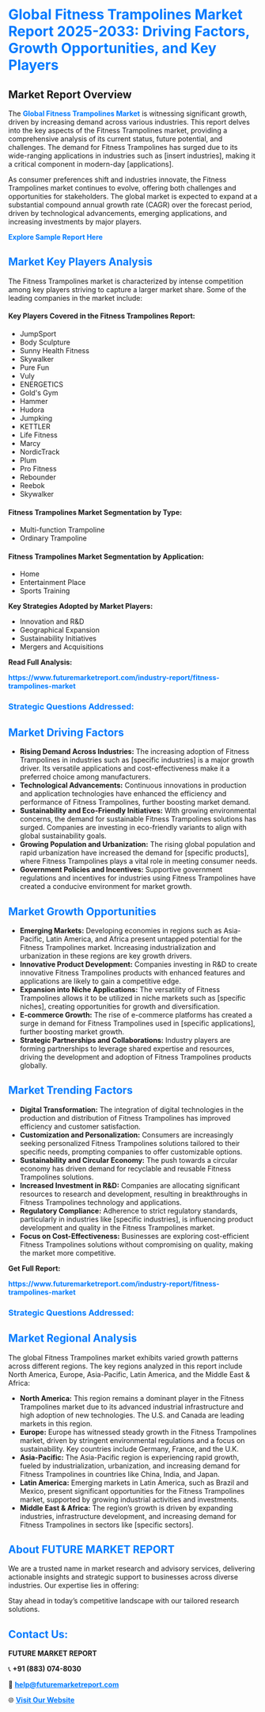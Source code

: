 <h1 style="color: #007BFF;">Global Fitness Trampolines Market Report 2025-2033: Driving Factors, Growth Opportunities, and Key Players</h1>

<section id="overview">
<h2>Market Report Overview</h2>
<p>The <a href="https://www.futuremarketreport.com/industry-report/fitness-trampolines-market" style="color: #007BFF; text-decoration: none;"><strong>Global Fitness Trampolines Market</strong></a> is witnessing significant growth, driven by increasing demand across various industries. This report delves into the key aspects of the Fitness Trampolines market, providing a comprehensive analysis of its current status, future potential, and challenges. The demand for Fitness Trampolines has surged due to its wide-ranging applications in industries such as [insert industries], making it a critical component in modern-day [applications].</p>
<p>As consumer preferences shift and industries innovate, the Fitness Trampolines market continues to evolve, offering both challenges and opportunities for stakeholders. The global market is expected to expand at a substantial compound annual growth rate (CAGR) over the forecast period, driven by technological advancements, emerging applications, and increasing investments by major players.</p>
</section>

<section id="overview">
<p><a href="https://www.futuremarketreport.com/request-sample/reportId=88825" style="color: #007BFF; text-decoration: none;"><strong>Explore Sample Report Here</strong></a></p>
</section>

<section id="key-players">
<h2 style="color: #007BFF;">Market Key Players Analysis</h2>
<p>The Fitness Trampolines market is characterized by intense competition among key players striving to capture a larger market share. Some of the leading companies in the market include:</p>
<h4>Key Players Covered in the Fitness Trampolines Report:</h4>
<ul><li>JumpSport</li><li>Body Sculpture</li><li>Sunny Health Fitness</li><li>Skywalker</li><li>Pure Fun</li><li>Vuly</li><li>ENERGETICS</li><li>Gold&#039;s Gym</li><li>Hammer</li><li>Hudora</li><li>Jumpking</li><li>KETTLER</li><li>Life Fitness</li><li>Marcy</li><li>NordicTrack</li><li>Plum</li><li>Pro Fitness</li><li>Rebounder</li><li>Reebok</li><li>Skywalker</li></ul>
<h4>Fitness Trampolines Market Segmentation by Type:</h4>
<ul><li>Multi-function Trampoline</li><li>Ordinary Trampoline</li></ul>

<h4>Fitness Trampolines Market Segmentation by Application:</h4>
<ul><li>Home</li><li>Entertainment Place</li><li>Sports Training</li></ul>
<p><strong>Key Strategies Adopted by Market Players:</strong></p>
<ul>
<li>Innovation and R&D</li>
<li>Geographical Expansion</li>
<li>Sustainability Initiatives</li>
<li>Mergers and Acquisitions</li>
</ul>
</section>

<section>
<p><strong>Read Full Analysis: </strong></p><a href="https://www.futuremarketreport.com/industry-report/fitness-trampolines-market" style="color: #007BFF; text-decoration: none;"><strong>https://www.futuremarketreport.com/industry-report/fitness-trampolines-market</strong></a>
<h3 style="color: #007BFF;">Strategic Questions Addressed:</h3>
</section>

<section id="driving-factors">
<h2 style="color: #007BFF;">Market Driving Factors</h2>
<ul>
<li><strong>Rising Demand Across Industries:</strong> The increasing adoption of Fitness Trampolines in industries such as [specific industries] is a major growth driver. Its versatile applications and cost-effectiveness make it a preferred choice among manufacturers.</li>
<li><strong>Technological Advancements:</strong> Continuous innovations in production and application technologies have enhanced the efficiency and performance of Fitness Trampolines, further boosting market demand.</li>
<li><strong>Sustainability and Eco-Friendly Initiatives:</strong> With growing environmental concerns, the demand for sustainable Fitness Trampolines solutions has surged. Companies are investing in eco-friendly variants to align with global sustainability goals.</li>
<li><strong>Growing Population and Urbanization:</strong> The rising global population and rapid urbanization have increased the demand for [specific products], where Fitness Trampolines plays a vital role in meeting consumer needs.</li>
<li><strong>Government Policies and Incentives:</strong> Supportive government regulations and incentives for industries using Fitness Trampolines have created a conducive environment for market growth.</li>
</ul>
</section>

<section id="growth-opportunities">
<h2 style="color: #007BFF;">Market Growth Opportunities</h2>
<ul>
<li><strong>Emerging Markets:</strong> Developing economies in regions such as Asia-Pacific, Latin America, and Africa present untapped potential for the Fitness Trampolines market. Increasing industrialization and urbanization in these regions are key growth drivers.</li>
<li><strong>Innovative Product Development:</strong> Companies investing in R&D to create innovative Fitness Trampolines products with enhanced features and applications are likely to gain a competitive edge.</li>
<li><strong>Expansion into Niche Applications:</strong> The versatility of Fitness Trampolines allows it to be utilized in niche markets such as [specific niches], creating opportunities for growth and diversification.</li>
<li><strong>E-commerce Growth:</strong> The rise of e-commerce platforms has created a surge in demand for Fitness Trampolines used in [specific applications], further boosting market growth.</li>
<li><strong>Strategic Partnerships and Collaborations:</strong> Industry players are forming partnerships to leverage shared expertise and resources, driving the development and adoption of Fitness Trampolines products globally.</li>
</ul>
</section>

<section id="trending-factors">
<h2 style="color: #007BFF;">Market Trending Factors</h2>
<ul>
<li><strong>Digital Transformation:</strong> The integration of digital technologies in the production and distribution of Fitness Trampolines has improved efficiency and customer satisfaction.</li>
<li><strong>Customization and Personalization:</strong> Consumers are increasingly seeking personalized Fitness Trampolines solutions tailored to their specific needs, prompting companies to offer customizable options.</li>
<li><strong>Sustainability and Circular Economy:</strong> The push towards a circular economy has driven demand for recyclable and reusable Fitness Trampolines solutions.</li>
<li><strong>Increased Investment in R&D:</strong> Companies are allocating significant resources to research and development, resulting in breakthroughs in Fitness Trampolines technology and applications.</li>
<li><strong>Regulatory Compliance:</strong> Adherence to strict regulatory standards, particularly in industries like [specific industries], is influencing product development and quality in the Fitness Trampolines market.</li>
<li><strong>Focus on Cost-Effectiveness:</strong> Businesses are exploring cost-efficient Fitness Trampolines solutions without compromising on quality, making the market more competitive.</li>
</ul>
</section>

<section>
<p><strong>Get Full Report: </strong></p><a href="https://www.futuremarketreport.com/industry-report/fitness-trampolines-market" style="color: #007BFF; text-decoration: none;"><strong>https://www.futuremarketreport.com/industry-report/fitness-trampolines-market</strong></a>
<h3 style="color: #007BFF;">Strategic Questions Addressed:</h3>
</section>


<section id="regional-analysis">
<h2 style="color: #007BFF;">Market Regional Analysis</h2>
<p>The global Fitness Trampolines market exhibits varied growth patterns across different regions. The key regions analyzed in this report include North America, Europe, Asia-Pacific, Latin America, and the Middle East & Africa:</p>
<ul>
<li><strong>North America:</strong> This region remains a dominant player in the Fitness Trampolines market due to its advanced industrial infrastructure and high adoption of new technologies. The U.S. and Canada are leading markets in this region.</li>
<li><strong>Europe:</strong> Europe has witnessed steady growth in the Fitness Trampolines market, driven by stringent environmental regulations and a focus on sustainability. Key countries include Germany, France, and the U.K.</li>
<li><strong>Asia-Pacific:</strong> The Asia-Pacific region is experiencing rapid growth, fueled by industrialization, urbanization, and increasing demand for Fitness Trampolines in countries like China, India, and Japan.</li>
<li><strong>Latin America:</strong> Emerging markets in Latin America, such as Brazil and Mexico, present significant opportunities for the Fitness Trampolines market, supported by growing industrial activities and investments.</li>
<li><strong>Middle East & Africa:</strong> The region’s growth is driven by expanding industries, infrastructure development, and increasing demand for Fitness Trampolines in sectors like [specific sectors].</li>
</ul>
</section>

<footer>
<h2 style="color: #007BFF;">About FUTURE MARKET REPORT</h2>
<p>We are a trusted name in market research and advisory services, delivering actionable insights and strategic support to businesses across diverse industries. Our expertise lies in offering:</p>

<p>Stay ahead in today’s competitive landscape with our tailored research solutions.</p>

<h2 style="color: #007BFF;">Contact Us:</h2>
<p><strong>FUTURE MARKET REPORT</strong></p>
<p>📞 <strong>+91 (883) 074-8030</strong></p>
<p>📧 <strong><a href="mailto:help@futuremarketreport.com" style="color: #007BFF;">help@futuremarketreport.com</a></strong></p>
<p>🌐 <strong><a href="https://www.futuremarketreport.com/" style="color: #007BFF;">Visit Our Website</a></strong></p>
</footer>